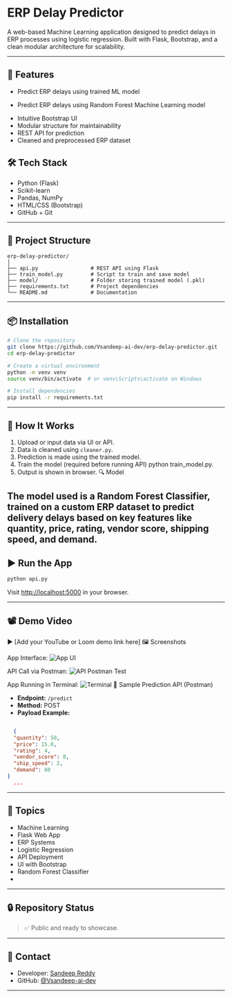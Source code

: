# ERP Delay Predictor

A web-based Machine Learning application designed to predict delays in ERP processes using logistic regression. Built with Flask, Bootstrap, and a clean modular architecture for scalability.

---

## 🚀 Features

- Predict ERP delays using trained ML model
+ Predict ERP delays using Random Forest Machine Learning model
- Intuitive Bootstrap UI
- Modular structure for maintainability
- REST API for prediction
- Cleaned and preprocessed ERP dataset


## 🛠️ Tech Stack

- Python (Flask)
- Scikit-learn
- Pandas, NumPy
- HTML/CSS (Bootstrap)
- GitHub + Git

---

## 📁 Project Structure

```
erp-delay-predictor/
│
├── api.py                 # REST API using Flask
├── train_model.py         # Script to train and save model
├── model/                 # Folder storing trained model (.pkl)
├── requirements.txt       # Project dependencies
└── README.md              # Documentation
```

---

## 📦 Installation

```bash
# Clone the repository
git clone https://github.com/Vsandeep-ai-dev/erp-delay-predictor.git
cd erp-delay-predictor

# Create a virtual environment
python -m venv venv
source venv/bin/activate  # or venv\Scripts\activate on Windows

# Install dependencies
pip install -r requirements.txt
```

---

## 🧠 How It Works

1. Upload or input data via UI or API.
2. Data is cleaned using `cleaner.py`.
3. Prediction is made using the trained model.
4. Train the model (required before running API)
python train_model.py.
5. Output is shown in browser.
🔍 Model

The model used is a **Random Forest Classifier**, trained on a custom ERP dataset to predict delivery delays based on key features like quantity, price, rating, vendor score, shipping speed, and demand.
---

## ▶️ Run the App

```bash
python api.py
```

Visit [http://localhost:5000](http://localhost:5000) in your browser.

---

## 📽️ Demo Video

▶️ [Add your YouTube or Loom demo link here]
 🖼️ Screenshots

 App Interface:
![App UI](screenshots/app_screenshot.png)

 API Call via Postman:
![API Postman Test](screenshots/postman_api_test.png)

 App Running in Terminal:
![Terminal](screenshots/terminal_run.png)
🧪 Sample Prediction API (Postman)

- **Endpoint:** `/predict`
- **Method:** POST
- **Payload Example:**
```json

  {
  "quantity": 50,
  "price": 15.0,
  "rating": 4,
  "vendor_score": 8,
  "ship_speed": 2,
  "demand": 60
}
  ...

```

---

## 📌 Topics

- Machine Learning
- Flask Web App
- ERP Systems
- Logistic Regression
- API Deployment
- UI with Bootstrap
- Random Forest Classifier
-
---

## 🔒 Repository Status

> ✅ Public and ready to showcase.

---

## 📧 Contact

- Developer: [Sandeep Reddy](mailto:your-email@example.com)
- GitHub: [@Vsandeep-ai-dev](https://github.com/Vsandeep-ai-dev)

---


